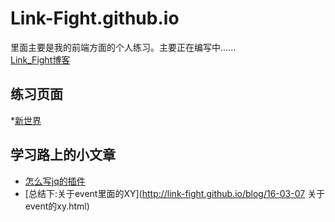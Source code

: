 # Link-Fight.github.io

里面主要是我的前端方面的个人练习。主要正在编写中......<br>
[Link_Fight博客](http://link-fight.github.io/)


## 练习页面
*[新世界](http://link-fight.github.io/blog/16-03-04%20jq_%E6%8F%92%E4%BB%B6.html)


## 学习路上的小文章

  * [怎么写jq的插件](http://link-fight.github.io/blog/16-03-04%20jq_%E6%8F%92%E4%BB%B6.html)
  * [总结下:关于event里面的XY](http://link-fight.github.io/blog/16-03-07 关于event的xy.html)
